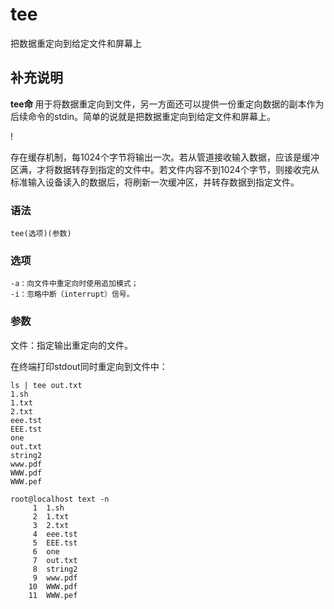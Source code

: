 tee
===

把数据重定向到给定文件和屏幕上

## 补充说明

**tee命** 用于将数据重定向到文件，另一方面还可以提供一份重定向数据的副本作为后续命令的stdin。简单的说就是把数据重定向到给定文件和屏幕上。

!

存在缓存机制，每1024个字节将输出一次。若从管道接收输入数据，应该是缓冲区满，才将数据转存到指定的文件中。若文件内容不到1024个字节，则接收完从标准输入设备读入的数据后，将刷新一次缓冲区，并转存数据到指定文件。

### 语法  

```
tee(选项)(参数)
```

### 选项  

```
-a：向文件中重定向时使用追加模式；
-i：忽略中断（interrupt）信号。
```

### 参数  

文件：指定输出重定向的文件。

在终端打印stdout同时重定向到文件中：

```
ls | tee out.txt
1.sh
1.txt
2.txt
eee.tst
EEE.tst
one
out.txt
string2
www.pdf
WWW.pdf
WWW.pef
```

```
root@localhost text -n
     1  1.sh
     2  1.txt
     3  2.txt
     4  eee.tst
     5  EEE.tst
     6  one
     7  out.txt
     8  string2
     9  www.pdf
    10  WWW.pdf
    11  WWW.pef
```